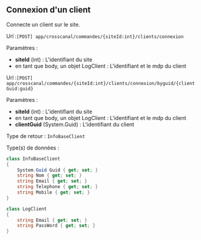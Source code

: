 ## <span id='connexionclient'>Connexion d'un client</span>

Connecte un client sur le site.

Url :`[POST] app/crosscanal/commandes/{siteId:int}/clients/connexion`

Paramètres : 

- **siteId** (int) : L'identifiant du site
- en tant que body, un objet LogClient : L'identifiant et le mdp du client

Url :`[POST] app/crosscanal/commandes/{siteId:int}/clients/connexion/byguid/{clientGuid:guid}`

Paramètres : 

- **siteId** (int) : L'identifiant du site
- en tant que body, un objet LogClient : L'identifiant et le mdp du client
- **clientGuid** (System.Guid) : L'identifiant du client

Type de retour : `InfoBaseClient`

Type(s) de données :

```csharp
class InfoBaseClient
{
	System.Guid Guid { get; set; }
	string Nom { get; set; }
	string Email { get; set; }
	string Telephone { get; set; }
	string Mobile { get; set; }
}

class LogClient
{
	string Email { get; set; }
	string PassWord { get; set; }
}

```

